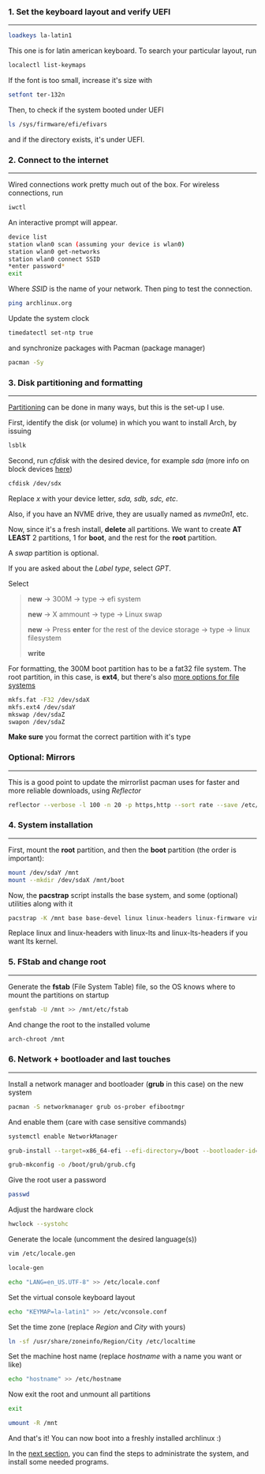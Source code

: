 ### 1. Set the keyboard layout and verify UEFI
---

```sh
loadkeys la-latin1
```

This one is for latin american keyboard. To search your particular layout, run

```sh
localectl list-keymaps
```

If the font is too small, increase it's size with

```sh
setfont ter-132n
```

Then, to check if the system booted under UEFI

```sh
ls /sys/firmware/efi/efivars
```

and if the directory exists, it's under UEFI.

### 2. Connect to the internet
---

Wired connections work pretty much out of the box. For wireless connections, run

```sh
iwctl
```

An interactive prompt will appear.

```sh
device list
station wlan0 scan (assuming your device is wlan0)
station wlan0 get-networks
station wlan0 connect SSID
*enter password*
exit
```

Where *SSID* is the name of your network. Then ping to test the connection.

```sh
ping archlinux.org
```

Update the system clock

```sh
timedatectl set-ntp true
```

and synchronize packages with Pacman (package manager)

```sh
pacman -Sy
```

### 3. Disk partitioning and formatting
---

[Partitioning](https://wiki.archlinux.org/title/Partitioning) can be done in many ways, but this is the set-up I use.

First, identify the disk (or volume) in which you want to install Arch, by issuing

```sh
lsblk
```

Second, run *cfdisk* with the desired device, for example *sda* (more info on block devices [here](https://wiki.archlinux.org/title/Device_file#Block_devices))

```sh
cfdisk /dev/sdx
```

Replace *x* with your device letter, *sda, sdb, sdc, etc*.

Also, if you have an NVME drive, they are usually named as *nvme0n1*, etc.

Now, since it's a fresh install, **delete** all partitions. We want to create **AT LEAST** 2 partitions, 1 for **boot**, and the rest for the **root** partition.

A *swap* partition is optional.

If you are asked about the *Label type*, select *GPT*. <br> 

Select
> **new** -> 300M -> type -> efi system
>
>**new** -> X ammount -> type -> Linux swap
>
> **new** -> Press **enter** for the rest of the device storage -> type -> linux filesystem
>
> **write**

For formatting, the 300M boot partition has to be a fat32 file system. The root partition, in this case, is **ext4**, but there's also [more options for file systems](https://wiki.archlinux.org/title/File_systems#Types_of_file_systems)

```sh
mkfs.fat -F32 /dev/sdaX
mkfs.ext4 /dev/sdaY
mkswap /dev/sdaZ
swapon /dev/sdaZ
```

**Make sure** you format the correct partition with it's type

### Optional: Mirrors
---

This is a good point to update the mirrorlist pacman uses for faster and more reliable downloads, using *Reflector*

```sh
reflector --verbose -l 100 -n 20 -p https,http --sort rate --save /etc/pacman.d/mirrorlist
```

### 4. System installation
---

First, mount the **root** partition, and then the **boot** partition (the order is important):

```sh
mount /dev/sdaY /mnt
mount --mkdir /dev/sdaX /mnt/boot
```

Now, the **pacstrap** script installs the base system, and some (optional) utilities along with it

```sh
pacstrap -K /mnt base base-devel linux linux-headers linux-firmware vim vi git
```

Replace linux and linux-headers with linux-lts and linux-lts-headers if you want lts kernel.

### 5. FStab and change root
---

Generate the **fstab** (File System Table) file, so the OS knows where to mount the partitions on startup

```sh
genfstab -U /mnt >> /mnt/etc/fstab
```

And change the root to the installed volume

```sh
arch-chroot /mnt
```

### 6. Network + bootloader and last touches
---

Install a network manager and bootloader (**grub** in this case) on the new system

```sh
pacman -S networkmanager grub os-prober efibootmgr
```

And enable them (care with case sensitive commands)

```sh
systemctl enable NetworkManager
```

```sh
grub-install --target=x86_64-efi --efi-directory=/boot --bootloader-id=Archlinux
```

```sh
grub-mkconfig -o /boot/grub/grub.cfg
```

Give the root user a password

```sh
passwd
```

Adjust the hardware clock

```sh
hwclock --systohc
```

Generate the locale (uncomment the desired language(s))

```sh
vim /etc/locale.gen
```

```sh
locale-gen
```

```sh
echo "LANG=en_US.UTF-8" >> /etc/locale.conf
```

Set the virtual console keyboard layout

```sh
echo "KEYMAP=la-latin1" >> /etc/vconsole.conf
```

Set the time zone (replace *Region* and *City* with yours)

```sh
ln -sf /usr/share/zoneinfo/Region/City /etc/localtime
```

Set the machine host name (replace *hostname* with a name you want or like)

```sh
echo "hostname" >> /etc/hostname
```

Now exit the root and unmount all partitions

```sh
exit
```

```sh
umount -R /mnt
```

And that's it! You can now boot into a freshly installed archlinux :)

In the [next section](administration.md), you can find the steps to administrate the system, and install some needed programs.
